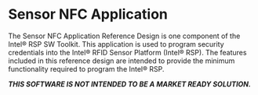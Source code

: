 # Sensor NFC Application

The Sensor NFC Application Reference Design is one component of the Intel® RSP SW Toolkit.  This application is used to program security credentials into the Intel® RFID Sensor Platform (Intel® RSP).  The features included in this reference design are intended to provide the minimum functionality required to program the Intel® RSP.  
  
**_THIS SOFTWARE IS NOT INTENDED TO BE A MARKET READY SOLUTION._**

